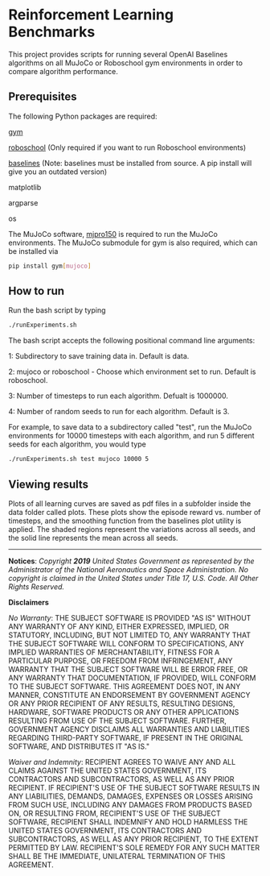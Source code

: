 # Reinforcement Learning Benchmarks

This project provides scripts for running several OpenAI Baselines algorithms on all MuJoCo or Roboschool gym environments in order to compare algorithm performance.

## Prerequisites

The following Python packages are required:

[gym](https://github.com/openai/gym)

[roboschool](https://github.com/openai/roboschool) (Only required if you want to run Roboschool environments)

[baselines](https://github.com/openai/baselines) (Note: baselines must be installed from source.  A pip install will give you an outdated version)

matplotlib

argparse

os

The MuJoCo software, [mjpro150](https://www.roboti.us/index.html) is required to run the MuJoCo environments.  The MuJoCo submodule for gym is also required, which can be installed via

```bash
pip install gym[mujoco]
```

## How to run

Run the bash script by typing

```bash
./runExperiments.sh
```

The bash script accepts the following positional command line arguments:

1: Subdirectory to save training data in.  Default is data.

2: mujoco or roboschool - Choose which environment set to run.  Default is roboschool.

3: Number of timesteps to run each algorithm.  Defualt is 1000000.

4: Number of random seeds to run for each algorithm.  Default is 3.

For example, to save data to a subdirectory called "test", run the MuJoCo environments for 10000 timesteps with each algorithm, and run 5 different seeds for each algorithm, you would type

```bash
./runExperiments.sh test mujoco 10000 5
```

## Viewing results

Plots of all learning curves are saved as pdf files in a subfolder inside the data folder called plots.  These plots show the episode reward vs. number of timesteps, and the smoothing function from the baselines plot utility is applied.  The shaded regions represent the variations across all seeds, and the solid line represents the mean across all seeds. 

---

__**Notices**__:
_Copyright **2019** United States Government as represented by the Administrator of the National Aeronautics and Space Administration.  No copyright is claimed in the United States under Title 17, U.S. Code. All Other Rights Reserved._

__**Disclaimers**__

_No Warranty_: THE SUBJECT SOFTWARE IS PROVIDED "AS IS" WITHOUT ANY WARRANTY OF ANY KIND, EITHER EXPRESSED, IMPLIED, OR STATUTORY, INCLUDING, BUT NOT LIMITED TO, ANY WARRANTY THAT THE SUBJECT SOFTWARE WILL CONFORM TO SPECIFICATIONS, ANY IMPLIED WARRANTIES OF MERCHANTABILITY, FITNESS FOR A PARTICULAR PURPOSE, OR FREEDOM FROM INFRINGEMENT, ANY WARRANTY THAT THE SUBJECT SOFTWARE WILL BE ERROR FREE, OR ANY WARRANTY THAT DOCUMENTATION, IF PROVIDED, WILL CONFORM TO THE SUBJECT SOFTWARE. THIS AGREEMENT DOES NOT, IN ANY MANNER, CONSTITUTE AN ENDORSEMENT BY GOVERNMENT AGENCY OR ANY PRIOR RECIPIENT OF ANY RESULTS, RESULTING DESIGNS, HARDWARE, SOFTWARE PRODUCTS OR ANY OTHER APPLICATIONS RESULTING FROM USE OF THE SUBJECT SOFTWARE.  FURTHER, GOVERNMENT AGENCY DISCLAIMS ALL WARRANTIES AND LIABILITIES REGARDING THIRD-PARTY SOFTWARE, IF PRESENT IN THE ORIGINAL SOFTWARE, AND DISTRIBUTES IT "AS IS." 
 
_Waiver and Indemnity_:  RECIPIENT AGREES TO WAIVE ANY AND ALL CLAIMS AGAINST THE UNITED STATES GOVERNMENT, ITS CONTRACTORS AND SUBCONTRACTORS, AS WELL AS ANY PRIOR RECIPIENT.  IF RECIPIENT'S USE OF THE SUBJECT SOFTWARE RESULTS IN ANY LIABILITIES, DEMANDS, DAMAGES, EXPENSES OR LOSSES ARISING FROM SUCH USE, INCLUDING ANY DAMAGES FROM PRODUCTS BASED ON, OR RESULTING FROM, RECIPIENT'S USE OF THE SUBJECT SOFTWARE, RECIPIENT SHALL INDEMNIFY AND HOLD HARMLESS THE UNITED STATES GOVERNMENT, ITS CONTRACTORS AND SUBCONTRACTORS, AS WELL AS ANY PRIOR RECIPIENT, TO THE EXTENT PERMITTED BY LAW.  RECIPIENT'S SOLE REMEDY FOR ANY SUCH MATTER SHALL BE THE IMMEDIATE, UNILATERAL TERMINATION OF THIS AGREEMENT.
